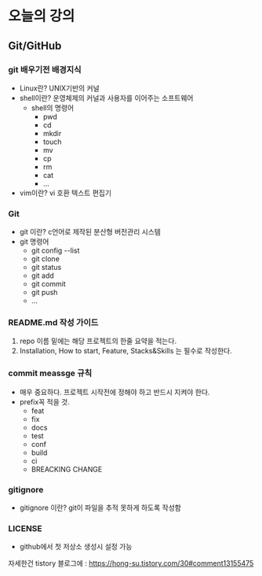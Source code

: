 오늘의 강의
===========

Git/GitHub
----------- 

### git 배우기전 배경지식
* Linux란? UNIX기반의 커널
* shell이란? 운영체제의 커널과 사용자를 이어주는 소프트웨어
	* shell의 명령어
		* pwd
		* cd
		* mkdir
		* touch
		* mv
		* cp
		* rm
		* cat 
		* ...
* vim이란? vi 호환 텍스트 편집기

### Git
* git 이란? c언어로 제작된 분산형 버전관리 시스템
* git 명령어
	* git config --list
	* git clone
	* git status
	* git add
	* git commit
	* git push 
	* ...

### README.md 작성 가이드
1. repo 이름 밑에는 해당 프로젝트의 한줄 요약을 적는다.
2. Installation, How to start, Feature, Stacks&Skills 는 필수로 작성한다.

### commit meassge 규칙
* 매우 중요하다. 프로젝트 시작전에 정해야 하고 반드시 지켜야 한다.
* prefix꼭 적을 것.
	* feat
	* fix
	* docs
	* test
	* conf
	* build
	* ci
	* BREACKING CHANGE

### gitignore 
* gitignore 이란? git이 파일을 추적 못하게 하도록 작성함

### LICENSE
* github에서 첫 저상소 생성시 설정 가능

자세한건 tistory 블로그에 : https://hong-su.tistory.com/30#comment13155475
